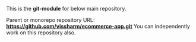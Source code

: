 This is the **git-module** for below main repository.

Parent or monorepo repository URL: **https://github.com/vissharm/ecommerce-app.git**
You can independently work on this repository also.
